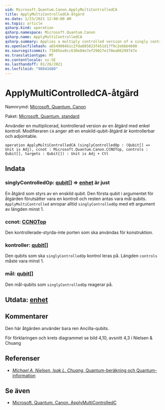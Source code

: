 ```yaml
---
uid: Microsoft.Quantum.Canon.ApplyMultiControlledCA
title: ApplyMultiControlledCA-åtgärd
ms.date: 1/23/2021 12:00:00 AM
ms.topic: article
qsharp.kind: operation
qsharp.namespace: Microsoft.Quantum.Canon
qsharp.name: ApplyMultiControlledCA
qsharp.summary: Applies a multiply controlled version of a singly controlled operation. The modifier `CA` indicates that the single-qubit operation is controllable and adjointable.
ms.openlocfilehash: a6549084b1c2fda885823f451d17f9c2ebbb4600
ms.sourcegitcommit: 71605ea9cc630e84e7ef29027e1f0ea06299747e
ms.translationtype: MT
ms.contentlocale: sv-SE
ms.lasthandoff: 01/26/2021
ms.locfileid: "98841680"
---
```

# <a name="applymulticontrolledca-operation"></a>ApplyMultiControlledCA-åtgärd

Namnrymd: [Microsoft. Quantum. Canon](xref:Microsoft.Quantum.Canon)

Paket: [Microsoft. Quantum. standard](https://nuget.org/packages/Microsoft.Quantum.Standard)


Använder en multiplicerad, kontrollerad version av en åtgärd med enkel kontroll.
Modifieraren `CA` anger att en enskild-qubit-åtgärd är kontrollerbar och adjointable.

```qsharp
operation ApplyMultiControlledCA (singlyControlledOp : (Qubit[] => Unit is Adj), ccnot : Microsoft.Quantum.Canon.CCNOTop, controls : Qubit[], targets : Qubit[]) : Unit is Adj + Ctl
```


## <a name="input"></a>Indata

### <a name="singlycontrolledop--qubit--unit--is-adj"></a>singlyControlledOp: [qubit](xref:microsoft.quantum.lang-ref.qubit)[] => [enhet](xref:microsoft.quantum.lang-ref.unit)  är just

En åtgärd som styrs av en enskild qubit.
Den första qubit i argumentet för åtgärden förutsätter vara en kontroll och resten antas vara mål qubits.
`ApplyMultiControlled` anropar alltid `singlyControlledOp` med ett argument av längden minst 1.


### <a name="ccnot--ccnotop"></a>ccnot: [CCNOTop](xref:Microsoft.Quantum.Canon.CCNOTop)

Den kontrollerade-styrda-inte porten som ska användas för konstruktion.


### <a name="controls--qubit"></a>kontroller: [qubit](xref:microsoft.quantum.lang-ref.qubit)[]

Den qubits som ska `singlyControlledOp` kontrol leras på.
Längden `controls` måste vara minst 1.


### <a name="targets--qubit"></a>mål: [qubit](xref:microsoft.quantum.lang-ref.qubit)[]

Den mål-qubits som `singlyControlledOp` reagerar på.



## <a name="output--unit"></a>Utdata: [enhet](xref:microsoft.quantum.lang-ref.unit)



## <a name="remarks"></a>Kommentarer

Den här åtgärden använder bara ren Ancilla-qubits.

För förklaringen och krets diagrammet se bild 4,10, avsnitt 4,3 i Nielsen & Chuang

## <a name="references"></a>Referenser

- [*Michael A. Nielsen, Isak L. Chuang*, Quantum-beräkning och Quantum-information](http://doi.org/10.1017/CBO9780511976667)

## <a name="see-also"></a>Se även

- [Microsoft. Quantum. Canon. ApplyMultiControlledC](xref:Microsoft.Quantum.Canon.ApplyMultiControlledC)